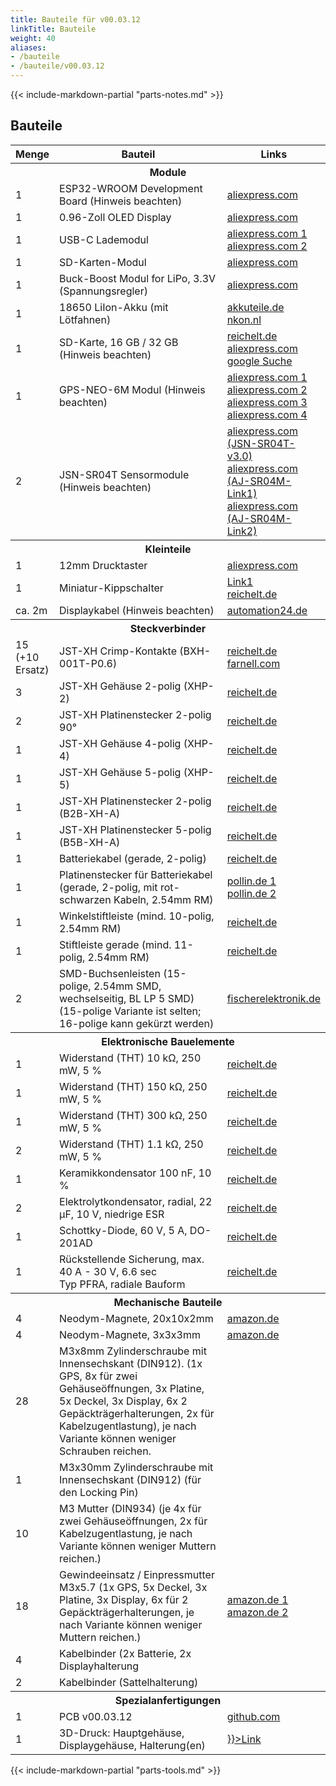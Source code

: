 ```yaml
---
title: Bauteile für v00.03.12
linkTitle: Bauteile
weight: 40
aliases:
- /bauteile
- /bauteile/v00.03.12
---
```


{{< include-markdown-partial "parts-notes.md" >}}

## Bauteile

<table class="table">
<thead>
<tr>
<th width="10%">Menge</th>
<th width="*">Bauteil</th>
<th width="30%">Links</th>
</tr>
</thead>
<tbody>
<tr><th colspan="3">Module</th></tr>
<tr>
  <td>1</td>
  <td>ESP32-WROOM Development Board (Hinweis beachten)</td>
  <td>
    <a href="https://de.aliexpress.com/item/32928267626.html">aliexpress.com</a>
  </td>
</tr>
<tr>
  <td>1</td>
  <td>0.96-Zoll OLED Display</td>
  <td>
    <a href="https://www.aliexpress.com/item/32896971385.html">aliexpress.com</a>
  </td>
</tr>
<tr>
  <td>1</td>
  <td>USB-C Lademodul</td>
  <td>
    <a href="https://de.aliexpress.com/item/4000126454159.html">aliexpress.com 1</a>
    <br/>
    <a href="https://de.aliexpress.com/item/1005001859371001.html">aliexpress.com 2</a>
  </td>
</tr>
<tr>
  <td>1</td>
  <td>SD-Karten-Modul</td>
  <td>
    <a href="https://de.aliexpress.com/item/32865801075.html">aliexpress.com</a>
  </td>
</tr>
<tr>
  <td>1</td>
  <td>Buck-Boost Modul for LiPo, 3.3V (Spannungsregler)</td>
  <td>
    <a href="https://de.aliexpress.com/item/32892547111.html">aliexpress.com</a>
  </td>
</tr>
<tr>
  <td>1</td>
  <td>18650 LiIon-Akku (mit Lötfahnen)</td>
  <td>
    <a href="https://www.akkuteile.de/lithium-ionen-akkus/18650/samsung/samsung-inr18650-29e-2900mah-3-7v-lithium-akku-loetfahne-u_1006211_1652">akkuteile.de</a>
    <br/>
    <a href="https://www.nkon.nl/catalogsearch/result/?q=INR18650-29E">nkon.nl</a>
  </td>
</tr>
<tr>
  <td>1</td>
  <td>SD-Karte, 16 GB / 32 GB (Hinweis beachten)</td>
  <td>
    <a href="https://www.reichelt.de/microsdhc-speicherkarte-32gb-sandisk-ultra-sdsqua4032ggn6ma-p297179.html">reichelt.de</a>
    <br/>
    <a href="https://de.aliexpress.com/item/32865801075.html">aliexpress.com</a>
    <br/>
    <a href="https://www.google.com/search?q=sandisk+ultra+16gb&tbm=shop">google Suche</a> 
  </td>
</tr>
<tr>
  <td>1</td>
  <td>GPS-NEO-6M Modul (Hinweis beachten)</td>
  <td>
    <a href="https://de.aliexpress.com/item/1005001621909155.html">aliexpress.com 1</a>
    <br/>
    <a href="https://de.aliexpress.com/item/1005001825455846.html">aliexpress.com 2</a>
    <br/>
    <a href="https://de.aliexpress.com/item/32582974860.html">aliexpress.com 3</a>
    <br/> 
    <a href="https://de.aliexpress.com/item/4000781171314.html">aliexpress.com 4</a>
  </td>
</tr>
<tr>
  <td>2</td>
  <td>JSN-SR04T Sensormodule (Hinweis beachten)</td>
  <td>
    <a href="https://de.aliexpress.com/item/4000057298353.html">aliexpress.com (JSN-SR04T-v3.0)</a>
    <br/>
    <a href="https://de.aliexpress.com/item/4000089886629.html">aliexpress.com (AJ-SR04M-Link1)</a>
    <br/>
    <a href="https://de.aliexpress.com/item/32898663512.html">aliexpress.com (AJ-SR04M-Link2)</a>
  </td>
</tr>

<tr><th colspan="3">Kleinteile</th></tr>
<tr>
  <td>1</td>
  <td>12mm Drucktaster</td>
  <td>
    <a href="https://www.aliexpress.com/item/4000295670163.html">aliexpress.com</a>
  </td>
</tr>
<tr>
  <td>1</td>
  <td>Miniatur-Kippschalter</td>
  <td>
    <a href="https://www.reichelt.de/miniatur-kippschalter-1x-ein-ein-rnd-210-00435-p240567.html">Link1</a>
    <br/>
    <a href="https://de.aliexpress.com/item/32917875732.html">reichelt.de</a>
  </td>
</tr>
<tr>
  <td>ca. 2m</td>
  <td>Displaykabel (Hinweis beachten)</td>
  <td>
    <a href="https://www.automation24.de/pur-sensorleitung-lapp-unitronic-sensor-lify11y-5x0-25-bk-7038862">automation24.de</a>
  </td>
</tr>

<tr><th colspan="3">Steckverbinder</th></tr>
<tr>
  <td>15 (+10 Ersatz) </td>
  <td>JST-XH Crimp-Kontakte (BXH-001T-P0.6)</td>
  <td>
    <a href="https://www.reichelt.de/jst-crimpkontakt-buchse-xh-jst-xh-ckb-p185091.html">reichelt.de</a>
    <br/>
    <a href="https://de.farnell.com/en-DE/jst-japan-solderless-terminals/bxh-001t-p0-6/crimp-terminal-xh-28-22awg/dp/1516301?ost=bxh-001t-p0-6">farnell.com</a></td>
</tr>
<tr>
  <td>3</td>
  <td>JST-XH Gehäuse 2-polig (XHP-2)</td>
  <td>
    <a href="https://www.reichelt.de/jst-buchsengehaeuse-1x2-polig-xh-jst-xh2p-bu-p185085.html">reichelt.de</a>
  </td>
</tr>
<tr>
  <td>2</td>
  <td>JST-XH Platinenstecker 2-polig 90°</td>
  <td>
    <a href="https://www.reichelt.de/jst-stiftleiste-90-1x2-polig-xh-jst-xh2p-st90-p185079.html">reichelt.de</a>
  </td>
</tr>
<tr>
  <td>1</td>
  <td>JST-XH Gehäuse 4-polig (XHP-4)</td>
  <td>
    <a href="https://www.reichelt.de/jst-buchsengehaeuse-1x4-polig-xh-jst-xh4p-bu-p185087.html">reichelt.de</a>
  </td>
</tr>
<tr>
  <td>1</td>
  <td>JST-XH Gehäuse 5-polig (XHP-5)</td>
  <td>
    <a href="https://www.reichelt.de/jst-buchsengehaeuse-1x5-polig-xh-jst-xh5p-bu-p185088.html">reichelt.de</a>
  </td>
</tr>
<tr>
  <td>1</td>
  <td>JST-XH Platinenstecker 2-polig (B2B-XH-A)</td>
  <td>
    <a href="https://www.reichelt.de/jst-stiftleiste-gerade-1x2-polig-xh-jst-xh2p-st-p185073.html">reichelt.de</a>
  </td>
</tr>
<tr>
  <td>1</td>
  <td>JST-XH Platinenstecker 5-polig (B5B-XH-A)</td>
  <td>
    <a href="https://www.reichelt.de/jst-stiftleiste-gerade-1x5-polig-xh-jst-xh5p-st-p185076.html">reichelt.de</a>
  </td>
</tr>
<tr>
  <td>1</td>
  <td>Batteriekabel (gerade, 2-polig)</td>
  <td>
    <a href="https://www.reichelt.de/platinensteckverbinder-gerade-weiss-2-polig-ps-25-2g-ws-p14825.html">reichelt.de</a>
  </td>
</tr>
<tr>
  <td>1</td>
  <td>Platinenstecker für Batteriekabel (gerade, 2-polig, mit rot-schwarzen Kabeln, 2.54mm RM)</td>
  <td>
    <a href="https://www.pollin.de/p/buchsenleiste-serie-ps-451471">pollin.de 1</a>
    <br/>
    <a href="https://www.pollin.de/p/stiftleiste-serie-ps-451478">pollin.de 2</a>
  </td>
</tr>
<tr>
  <td>1</td>
  <td>Winkelstiftleiste (mind. 10-polig, 2.54mm RM)</td>
  <td>
    <a href="https://www.reichelt.de/de/de/36pol-stiftleiste-gewinkelt-rm-2-54-sl-1x36w-2-54-p19505.html">reichelt.de</a>
  </td>
</tr>
<tr>
  <td>1</td>
  <td>Stiftleiste gerade (mind. 11-polig, 2.54mm RM)</td>
  <td>
    <a href="https://www.reichelt.de/de/de/40pol-stiftleiste-gerade-rm-2-54-sl-1x40g-2-54-p19506.html">reichelt.de</a>
  </td>
</tr>
<tr>
  <td>2</td>
  <td>SMD-Buchsenleisten (15-polige, 2.54mm SMD, wechselseitig, BL LP 5 SMD)<br/> (15-polige Variante ist selten; 16-polige kann gekürzt werden)</td>
  <td>
    <a href="https://www.fischerelektronik.de/web_fischer/de_DE/$catalogue/fischerData/PR/BL_LP5SMD_/datasheet.xhtml?branch=Steckverbinder">fischerelektronik.de</a>
  </td>
</tr>

<tr><th colspan="3">Elektronische Bauelemente</th></tr>
<tr>
  <td>1</td>
  <td>Widerstand (THT) 10 kΩ, 250 mW, 5 %</td>
  <td>
    <a href="https://www.reichelt.de/widerstand-kohleschicht-10-kohm-0207-250-mw-5--1-4w-10k-p1338.html">reichelt.de</a>
  </td>
</tr>
<tr>
  <td>1</td>
  <td>Widerstand (THT) 150 kΩ, 250 mW, 5 %</td>
  <td>
    <a href="https://www.reichelt.de/widerstand-kohleschicht-150-kohm-0207-250-mw-5--1-4w-150k-p1355.html">reichelt.de</a>
  </td>
</tr>
<tr>
  <td>1</td>
  <td>Widerstand (THT) 300 kΩ, 250 mW, 5 %</td>
  <td>
    <a href="https://www.reichelt.de/widerstand-kohleschicht-300-kohm-0207-250-mw-5--1-4w-300k-p1407.html">reichelt.de</a>
  </td>
</tr>
<tr>
  <td>2</td>
  <td>Widerstand (THT) 1.1 kΩ, 250 mW, 5 %</td>
  <td>
    <a href="https://www.reichelt.de/widerstand-kohleschicht-1-1-kohm-0207-250-mw-5--1-4w-1-1k-p1318.html?&trstct=pos_0&nbc=1">reichelt.de</a>
  </td>
</tr>
<tr>
  <td>1</td>
  <td>Keramikkondensator 100 nF, 10 %</td>
  <td>
    <a href="https://www.reichelt.de/vielschicht-keramikkondensator-100n-10--x7r-2-5-100n-p22853.html">reichelt.de</a>
  </td>
</tr>
<tr>
  <td>2</td>
  <td>Elektrolytkondensator, radial, 22 µF, 10 V, niedrige ESR</td>
  <td>
    <a href="https://www.reichelt.de/elko-radial-22-uf-10-v-1000-h-low-esr-aec-q200-rad-fc-22-10-p84587.html">reichelt.de</a>
  </td>
</tr>
<tr>
  <td>1</td>
  <td>Schottky-Diode, 60 V, 5 A, DO-201AD</td>
  <td>
    <a href="https://www.reichelt.de/schottkydiode-60-v-5-a-do-201ad-sb-560-p16081.html">reichelt.de</a>
  </td>
</tr>
<tr>
  <td>1</td>
  <td>Rückstellende Sicherung, max. 40 A - 30 V, 6.6 sec<br>Typ PFRA, radiale Bauform</td>
  <td>
    <a href="https://www.reichelt.de/rueckstellende-sicherungen-max-40a-30v-6-6s-pfra-110-p35211.html">reichelt.de</a>
  </td>
</tr>


<tr><th colspan="3">Mechanische Bauteile</th></tr>
<tr>
  <td>4</td>
  <td>Neodym-Magnete, 20x10x2mm</td>
  <td>
    <a href="https://www.amazon.de/dp/B085CBZTQJ">amazon.de</a>
  </td>
</tr>
<tr>
  <td>4</td>
  <td>Neodym-Magnete, 3x3x3mm</td>
  <td>
    <a href="https://www.amazon.de/dp/B079KDYBZ8">amazon.de</a>
  </td>
</tr>
<tr>
  <td>28</td>
  <td>M3x8mm Zylinderschraube mit Innensechskant (DIN912). (1x GPS, 8x für zwei Gehäuseöffnungen, 3x Platine, 5x Deckel, 3x Display, 6x 2 Gepäckträgerhalterungen, 2x für Kabelzugentlastung), je nach Variante können weniger Schrauben reichen.</td>
  <td></td>
</tr>
<tr>
  <td>1</td>
  <td>M3x30mm Zylinderschraube mit Innensechskant (DIN912) (für den Locking Pin)</td>
  <td></td>
</tr>
<tr>
  <td>10</td>
  <td>M3 Mutter (DIN934) (je 4x für zwei Gehäuseöffnungen, 2x für Kabelzugentlastung, je nach Variante können weniger Muttern reichen.)</td>
  <td></td>
</tr>
<tr>
  <td>18</td>
  <td>Gewindeeinsatz / Einpressmutter M3x5.7 (1x GPS, 5x Deckel, 3x Platine, 3x Display, 6x für 2 Gepäckträgerhalterungen, je nach Variante können weniger Muttern reichen.)</td>
  <td>
    <a href="https://www.amazon.de/dp/B08BCRZZS3">amazon.de 1</a>
    <br/>
    <a href="https://turmberg3d.de/products/gewindeeinsatze-fur-kunststoffteile?variant=39376894066883">amazon.de 2</a>
  </td>
</tr>
<tr>
  <td>4</td>
  <td>Kabelbinder (2x Batterie, 2x Displayhalterung</td>
  <td>
  </td>
</tr>
<tr>
  <td>2</td>
  <td>Kabelbinder (Sattelhalterung)</td>
  <td></td>
</tr>




<tr><th colspan="3">Spezialanfertigungen</th></tr>
<tr>
  <td>1</td>
  <td>PCB v00.03.12</td>
  <td>
    <a href="https://github.com/openbikesensor/OpenBikeSensor_PCB_Board/tree/merged/OpenBikeSensor03">github.com</a>
  </td>
</tr>
<tr>
  <td>1</td>
  <td>3D-Druck: Hauptgehäuse, Displaygehäuse, Halterung(en)</td>
  <td>
    <a href={{< relref "docs/hardware/general/case" >}}>Link</a>
  </td>
</tr>

</tbody>
</table>


{{< include-markdown-partial "parts-tools.md" >}}
